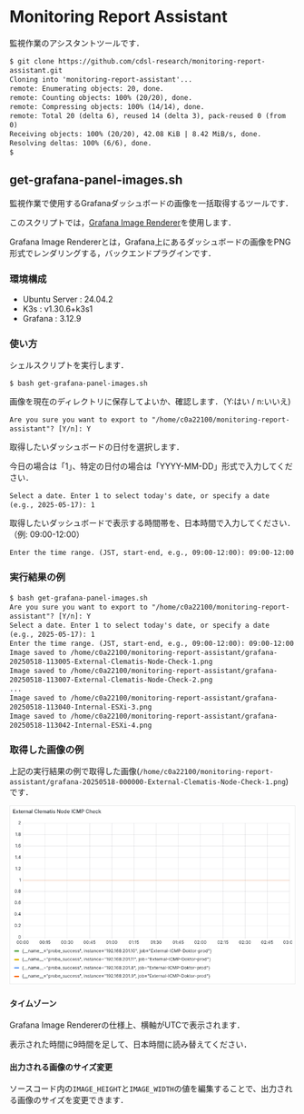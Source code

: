 # Monitoring Report Assistant

監視作業のアシスタントツールです．
```
$ git clone https://github.com/cdsl-research/monitoring-report-assistant.git
Cloning into 'monitoring-report-assistant'...
remote: Enumerating objects: 20, done.
remote: Counting objects: 100% (20/20), done.
remote: Compressing objects: 100% (14/14), done.
remote: Total 20 (delta 6), reused 14 (delta 3), pack-reused 0 (from 0)
Receiving objects: 100% (20/20), 42.08 KiB | 8.42 MiB/s, done.
Resolving deltas: 100% (6/6), done.
$
```

## get-grafana-panel-images.sh

監視作業で使用するGrafanaダッシュボードの画像を一括取得するツールです．

このスクリプトでは，[Grafana Image Renderer](https://grafana.com/grafana/plugins/grafana-image-renderer/)を使用します．

Grafana Image Rendererとは，Grafana上にあるダッシュボードの画像をPNG形式でレンダリングする，バックエンドプラグインです．


### 環境構成
- Ubuntu Server : 24.04.2
- K3s : v1.30.6+k3s1
- Grafana : 3.12.9

### 使い方

シェルスクリプトを実行します．
```
$ bash get-grafana-panel-images.sh
```

画像を現在のディレクトリに保存してよいか、確認します．（Y:はい / n:いいえ)
```
Are you sure you want to export to "/home/c0a22100/monitoring-report-assistant"? [Y/n]: Y
```

取得したいダッシュボードの日付を選択します．

今日の場合は「1」、特定の日付の場合は「YYYY-MM-DD」形式で入力してください．

```
Select a date. Enter 1 to select today's date, or specify a date (e.g., 2025-05-17): 1
```
取得したいダッシュボードで表示する時間帯を、日本時間で入力してください．（例: 09:00-12:00）
```
Enter the time range. (JST, start-end, e.g., 09:00-12:00): 09:00-12:00
```

### 実行結果の例
```
$ bash get-grafana-panel-images.sh 
Are you sure you want to export to "/home/c0a22100/monitoring-report-assistant"? [Y/n]: Y
Select a date. Enter 1 to select today's date, or specify a date (e.g., 2025-05-17): 1
Enter the time range. (JST, start-end, e.g., 09:00-12:00): 09:00-12:00
Image saved to /home/c0a22100/monitoring-report-assistant/grafana-20250518-113005-External-Clematis-Node-Check-1.png
Image saved to /home/c0a22100/monitoring-report-assistant/grafana-20250518-113007-External-Clematis-Node-Check-2.png
...
Image saved to /home/c0a22100/monitoring-report-assistant/grafana-20250518-113040-Internal-ESXi-3.png
Image saved to /home/c0a22100/monitoring-report-assistant/grafana-20250518-113042-Internal-ESXi-4.png
```

### 取得した画像の例
上記の実行結果の例で取得した画像(`/home/c0a22100/monitoring-report-assistant/grafana-20250518-000000-External-Clematis-Node-Check-1.png`)です．

![grafana-20250518-113005-External-Clematis-Node-Check-1.png](example.png)

#### タイムゾーン
Grafana Image Rendererの仕様上、横軸がUTCで表示されます．

表示された時間に9時間を足して、日本時間に読み替えてください．

#### 出力される画像のサイズ変更

ソースコード内の`IMAGE_HEIGHT`と`IMAGE_WIDTH`の値を編集することで、出力される画像のサイズを変更できます．
